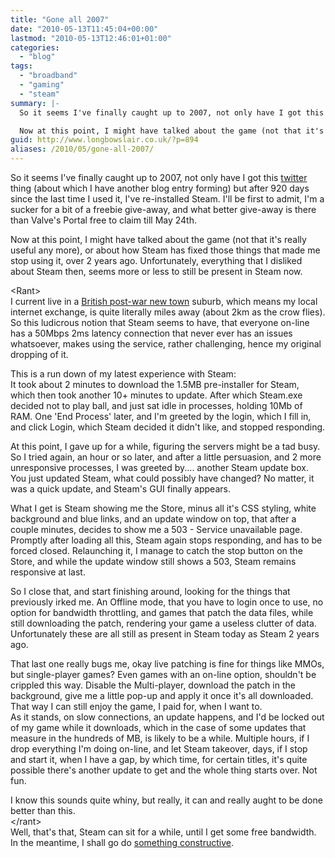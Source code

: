 ```yaml
---
title: "Gone all 2007"
date: "2010-05-13T11:45:04+00:00"
lastmod: "2010-05-13T12:46:01+01:00"
categories: 
  - "blog"
tags: 
  - "broadband"
  - "gaming"
  - "steam"
summary: |-
  So it seems I've finally caught up to 2007, not only have I got this [twitter](http://twitter.com/kenjie20) thing (about which I have another blog entry forming) but after 920 days since the last time I used it, I've re-installed Steam. I'll be first to admit, I'm a sucker for a bit of a freebie give-away, and what better give-away is there than Valve's Portal free to claim till May 24th.

  Now at this point, I might have talked about the game (not that it's really useful any more), or about how Steam has fixed those things that made me stop using it, over 2 years ago. Unfortunately, everything that I disliked about Steam then, seems more or less to still be present in Steam now.
guid: http://www.longbowslair.co.uk/?p=894
aliases: /2010/05/gone-all-2007/
---
```


So it seems I've finally caught up to 2007, not only have I got this [twitter](http://twitter.com/kenjie20) thing (about which I have another blog entry forming) but after 920 days since the last time I used it, I've re-installed Steam. I'll be first to admit, I'm a sucker for a bit of a freebie give-away, and what better give-away is there than Valve's Portal free to claim till May 24th.

Now at this point, I might have talked about the game (not that it's really useful any more), or about how Steam has fixed those things that made me stop using it, over 2 years ago. Unfortunately, everything that I disliked about Steam then, seems more or less to still be present in Steam now.

<!--more-->

\<Rant\>  
I current live in a [British post-war new town](http://en.wikipedia.org/wiki/New_towns_in_the_United_Kingdom) suburb, which means my local internet exchange, is quite literally miles away (about 2km as the crow flies). So this ludicrous notion that Steam seems to have, that everyone on-line has a 50Mbps 2ms latency connection that never ever has an issues whatsoever, makes using the service, rather challenging, hence my original dropping of it.

This is a run down of my latest experience with Steam:  
It took about 2 minutes to download the 1.5MB pre-installer for Steam, which then took another 10+ minutes to update. After which Steam.exe decided not to play ball, and just sat idle in processes, holding 10Mb of RAM. One 'End Process' later, and I'm greeted by the login, which I fill in, and click Login, which Steam decided it didn't like, and stopped responding.

At this point, I gave up for a while, figuring the servers might be a tad busy. So I tried again, an hour or so later, and after a little persuasion, and 2 more unresponsive processes, I was greeted by.... another Steam update box. You just updated Steam, what could possibly have changed? No matter, it was a quick update, and Steam's GUI finally appears.

What I get is Steam showing me the Store, minus all it's CSS styling, white background and blue links, and an update window on top, that after a couple minutes, decides to show me a 503 - Service unavailable page. Promptly after loading all this, Steam again stops responding, and has to be forced closed. Relaunching it, I manage to catch the stop button on the Store, and while the update window still shows a 503, Steam remains responsive at last.

So I close that, and start finishing around, looking for the things that previously irked me. An Offline mode, that you have to login once to use, no option for bandwidth throttling, and games that patch the data files, while still downloading the patch, rendering your game a useless clutter of data. Unfortunately these are all still as present in Steam today as Steam 2 years ago.

That last one really bugs me, okay live patching is fine for things like MMOs, but single-player games? Even games with an on-line option, shouldn't be crippled this way. Disable the Multi-player, download the patch in the background, give me a little pop-up and apply it once it's all downloaded. That way I can still enjoy the game, I paid for, when I want to.  
As it stands, on slow connections, an update happens, and I'd be locked out of my game while it downloads, which in the case of some updates that measure in the hundreds of MB, is likely to be a while. Multiple hours, if I drop everything I'm doing on-line, and let Steam takeover, days, if I stop and start it, when I have a gap, by which time, for certain titles, it's quite possible there's another update to get and the whole thing starts over. Not fun.

I know this sounds quite whiny, but really, it can and really aught to be done better than this.  
\</rant\>  
Well, that's that, Steam can sit for a while, until I get some free bandwidth. In the meantime, I shall go do [something constructive](https://sourceforge.net/projects/supytweet/).
